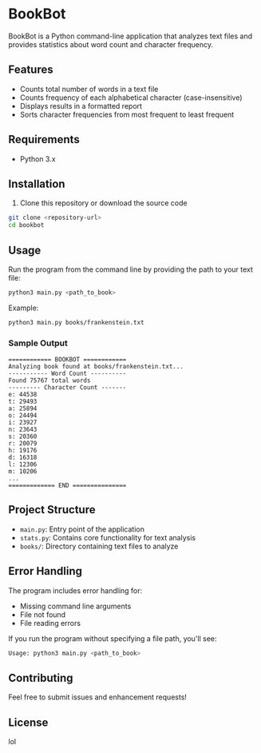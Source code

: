 # BookBot

BookBot is a Python command-line application that analyzes text files and provides statistics about word count and character frequency.

## Features

- Counts total number of words in a text file
- Counts frequency of each alphabetical character (case-insensitive)
- Displays results in a formatted report
- Sorts character frequencies from most frequent to least frequent

## Requirements

- Python 3.x

## Installation

1. Clone this repository or download the source code
```bash
git clone <repository-url>
cd bookbot
```

## Usage

Run the program from the command line by providing the path to your text file:

```bash
python3 main.py <path_to_book>
```

Example:
```bash
python3 main.py books/frankenstein.txt
```

### Sample Output
```
============ BOOKBOT ============
Analyzing book found at books/frankenstein.txt...
----------- Word Count ----------
Found 75767 total words
--------- Character Count -------
e: 44538
t: 29493
a: 25894
o: 24494
i: 23927
n: 23643
s: 20360
r: 20079
h: 19176
d: 16318
l: 12306
m: 10206
...
============= END ===============
```

## Project Structure

- `main.py`: Entry point of the application
- `stats.py`: Contains core functionality for text analysis
- `books/`: Directory containing text files to analyze

## Error Handling

The program includes error handling for:
- Missing command line arguments
- File not found
- File reading errors

If you run the program without specifying a file path, you'll see:
```bash
Usage: python3 main.py <path_to_book>
```

## Contributing

Feel free to submit issues and enhancement requests!

## License
lol

